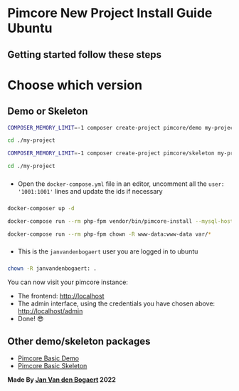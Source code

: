 # Pimcore New Project Install Guide Ubuntu

## Getting started follow these steps
# Choose which version
## Demo or Skeleton

```bash
COMPOSER_MEMORY_LIMIT=-1 composer create-project pimcore/demo my-project

cd ./my-project
```
```bash
COMPOSER_MEMORY_LIMIT=-1 composer create-project pimcore/skeleton my-project

cd ./my-project
```
### 
 * Open the `docker-compose.yml` file in an editor, uncomment all the `user: '1001:1001'` lines and update the ids if necessary
###
```bash
docker-composer up -d 
```
```bash
docker-compose run --rm php-fpm vendor/bin/pimcore-install --mysql-host-socket=db --mysql-username=pimcore --mysql-password=pimcore --mysql-database=pimcore
```
```bash
docker-compose run --rm php-fpm chown -R www-data:www-data var/*
```

###
* This is the `janvandenbogaert` user you are logged in to ubuntu
###
```bash
chown -R janvandenbogaert: . 
```
You can now visit your pimcore instance:
- The frontend: <http://localhost>
- The admin interface, using the credentials you have chosen above: <http://localhost/admin>
- Done! 😎

## Other demo/skeleton packages
- [Pimcore Basic Demo](https://github.com/pimcore/demo)
- [Pimcore Basic Skeleton](https://github.com/pimcore/skeleton)

**Made By [Jan Van den Bogaert](https://github.com/JanVDB2000) 2022**
